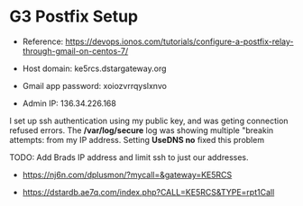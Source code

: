 # G3 Postfix Setup

- Reference: https://devops.ionos.com/tutorials/configure-a-postfix-relay-through-gmail-on-centos-7/

- Host domain: ke5rcs.dstargateway.org

- Gmail app password: xoiozvrrqyslxnvo

- Admin IP: 136.34.226.168

I set up ssh authentication using my public key, and was geting connection
refused errors. The **/var/log/secure** log was showing multiple "breakin
attempts: from my IP address. Setting **UseDNS no** fixed this problem 

TODO: Add Brads IP address and limit ssh to just our addresses. 

- https://nj6n.com/dplusmon/?mycall=&gateway=KE5RCS

- https://dstardb.ae7q.com/index.php?CALL=KE5RCS&TYPE=rpt1Call

